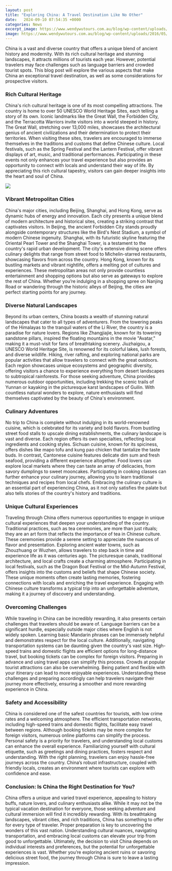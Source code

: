 ```yaml
---
layout: post
title: "Exploring China: A Travel Destination Like No Other"
date:   2024-09-10 07:54:35 +0000
categories: News
excerpt_image: https://www.wendywutours.com.au/blog/wp-content/uploads/2016/05/2012-07-23-Yangtze-River-Cruising-Day-9-32.jpg
image: https://www.wendywutours.com.au/blog/wp-content/uploads/2016/05/2012-07-23-Yangtze-River-Cruising-Day-9-32.jpg
---
```


China is a vast and diverse country that offers a unique blend of ancient history and modernity. With its rich cultural heritage and stunning landscapes, it attracts millions of tourists each year. However, potential travelers may face challenges such as language barriers and crowded tourist spots. This blog post will explore the various aspects that make China an exceptional travel destination, as well as some considerations for prospective visitors.
### Rich Cultural Heritage
China's rich cultural heritage is one of its most compelling attractions. The country is home to over 50 UNESCO World Heritage Sites, each telling a story of its own. Iconic landmarks like the Great Wall, the Forbidden City, and the Terracotta Warriors invite visitors into a world steeped in history. The Great Wall, stretching over 13,000 miles, showcases the architectural genius of ancient civilizations and their determination to protect their territories.
When visiting these sites, travelers are encouraged to immerse themselves in the traditions and customs that define Chinese culture. Local festivals, such as the Spring Festival and the Lantern Festival, offer vibrant displays of art, music, and traditional performances. Participating in these events not only enhances your travel experience but also provides an opportunity to connect with locals and understand their way of life. By appreciating this rich cultural tapestry, visitors can gain deeper insights into the heart and soul of China.

![](https://www.wendywutours.com.au/blog/wp-content/uploads/2016/05/2012-07-23-Yangtze-River-Cruising-Day-9-32.jpg)
### Vibrant Metropolitan Cities
China's major cities, including Beijing, Shanghai, and Hong Kong, serve as dynamic hubs of energy and innovation. Each city presents a unique blend of modern architecture and historical sites, creating a striking contrast that captivates visitors. In Beijing, the ancient Forbidden City stands proudly alongside contemporary structures like the Bird's Nest Stadium, a symbol of modern Chinese ingenuity.
Shanghai, with its futuristic skyline featuring the Oriental Pearl Tower and the Shanghai Tower, is a testament to the country's rapid urban development. The city's extensive dining scene offers culinary delights that range from street food to Michelin-starred restaurants, showcasing flavors from across the country. Hong Kong, known for its bustling markets and vibrant nightlife, offers a melting pot of cultures and experiences.
These metropolitan areas not only provide countless entertainment and shopping options but also serve as gateways to explore the rest of China. Whether you’re indulging in a shopping spree on Nanjing Road or wandering through the historic alleys of Beijing, the cities are perfect starting points for any journey.
### Diverse Natural Landscapes
Beyond its urban centers, China boasts a wealth of stunning natural landscapes that cater to all types of adventurers. From the towering peaks of the Himalayas to the tranquil waters of the Li River, the country is a paradise for nature lovers. Regions like Zhangjiajie, known for its towering sandstone pillars, inspired the floating mountains in the movie "Avatar," making it a must-visit for fans of breathtaking scenery.
Jiuzhaigou, a UNESCO World Heritage Site, is renowned for its colorful lakes, lush forests, and diverse wildlife. Hiking, river rafting, and exploring national parks are popular activities that allow travelers to connect with the great outdoors. Each region showcases unique ecosystems and geographic diversity, offering visitors a chance to experience everything from desert landscapes to subtropical rainforests.
For those seeking adventure, China provides numerous outdoor opportunities, including trekking the scenic trails of Yunnan or kayaking in the picturesque karst landscapes of Guilin. With countless natural wonders to explore, nature enthusiasts will find themselves captivated by the beauty of China's environment.
### Culinary Adventures
No trip to China is complete without indulging in its world-renowned cuisine, which is celebrated for its variety and bold flavors. From bustling street food stalls to upscale dining establishments, the culinary landscape is vast and diverse. Each region offers its own specialties, reflecting local ingredients and cooking styles.
Sichuan cuisine, known for its spiciness, offers dishes like mapo tofu and kung pao chicken that tantalize the taste buds. In contrast, Cantonese cuisine features delicate dim sum and fresh seafood, providing a different experience altogether. Food lovers can explore local markets where they can taste an array of delicacies, from savory dumplings to sweet mooncakes.
Participating in cooking classes can further enhance your culinary journey, allowing you to learn traditional techniques and recipes from local chefs. Embracing the culinary culture is an essential part of experiencing China, as it not only satisfies the palate but also tells stories of the country's history and traditions.
### Unique Cultural Experiences
Traveling through China offers numerous opportunities to engage in unique cultural experiences that deepen your understanding of the country. Traditional practices, such as tea ceremonies, are more than just rituals; they are an art form that reflects the importance of tea in Chinese culture. These ceremonies provide a serene setting to appreciate the nuances of flavor and presentation.
Exploring ancient water towns, such as Zhouzhuang or Wuzhen, allows travelers to step back in time and experience life as it was centuries ago. The picturesque canals, traditional architecture, and local crafts create a charming atmosphere. Participating in local festivals, such as the Dragon Boat Festival or the Mid-Autumn Festival, offers insights into the customs and beliefs that shape Chinese society.
These unique moments often create lasting memories, fostering connections with locals and enriching the travel experience. Engaging with Chinese culture transforms a typical trip into an unforgettable adventure, making it a journey of discovery and understanding.
### Overcoming Challenges
While traveling in China can be incredibly rewarding, it also presents certain challenges that travelers should be aware of. Language barriers can be a significant hurdle, especially outside major cities where English is not widely spoken. Learning basic Mandarin phrases can be immensely helpful and demonstrates respect for the local culture.
Additionally, navigating transportation systems can be daunting given the country's vast size. High-speed trains and domestic flights are efficient options for long-distance travel, but booking tickets can be complex for foreign visitors. Preparing in advance and using travel apps can simplify this process.
Crowds at popular tourist attractions can also be overwhelming. Being patient and flexible with your itinerary can lead to more enjoyable experiences. Understanding these challenges and preparing accordingly can help travelers navigate their journey more effectively, ensuring a smoother and more rewarding experience in China.
### Safety and Accessibility
China is considered one of the safest countries for tourists, with low crime rates and a welcoming atmosphere. The efficient transportation networks, including high-speed trains and domestic flights, facilitate easy travel between regions. Although booking tickets may be more complex for foreign visitors, numerous online platforms can simplify the process.
Personal safety is a priority for travelers, and understanding local customs can enhance the overall experience. Familiarizing yourself with cultural etiquette, such as greetings and dining practices, fosters respect and understanding. 
With the right planning, travelers can enjoy hassle-free journeys across the country. China’s robust infrastructure, coupled with friendly locals, creates an environment where tourists can explore with confidence and ease.
### Conclusion: Is China the Right Destination for You?
China offers a unique and varied travel experience, appealing to history buffs, nature lovers, and culinary enthusiasts alike. While it may not be the typical vacation destination for everyone, those seeking adventure and cultural immersion will find it incredibly rewarding. With its breathtaking landscapes, vibrant cities, and rich traditions, China has something to offer for every type of traveler.
Proper preparation is key to uncovering the wonders of this vast nation. Understanding cultural nuances, navigating transportation, and embracing local customs can elevate your trip from good to unforgettable. Ultimately, the decision to visit China depends on individual interests and preferences, but the potential for unforgettable experiences is vast. Whether you’re exploring ancient ruins or savoring delicious street food, the journey through China is sure to leave a lasting impression.